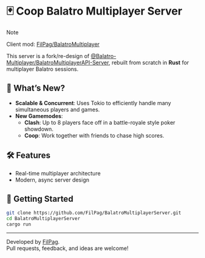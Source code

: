 # 🃏 Coop Balatro Multiplayer Server

> [!NOTE]  
> Client mod:  [FilPag/BalatroMultiplayer](https://github.com/FilPag/BalatroMultiplayer)

This server is a fork/re-design of [@Balatro-Multiplayer/BalatroMultiplayerAPI-Server](https://github.com/Balatro-Multiplayer/BalatroMultiplayerAPI-Server), rebuilt from scratch in **Rust** for multiplayer Balatro sessions.

## 🚀 What’s New?

- **Scalable & Concurrent**: Uses Tokio to efficiently handle many simultaneous players and games.
- **New Gamemodes**:
  - **Clash**: Up to 8 players face off in a battle-royale style poker showdown.
  - **Coop**: Work together with friends to chase high scores.

## 🛠 Features

- Real-time multiplayer architecture
- Modern, async server design

## 🏁 Getting Started

```sh
git clone https://github.com/FilPag/BalatroMultiplayerServer.git
cd BalatroMultiplayerServer
cargo run
```

---

Developed by [FilPag](https://github.com/FilPag).  
Pull requests, feedback, and ideas are welcome!
